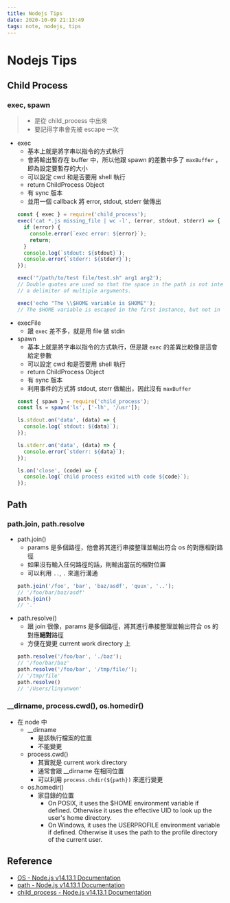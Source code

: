 ```yaml
---
title: Nodejs Tips
date: 2020-10-09 21:13:49
tags: note, nodejs, tips
---
```


# Nodejs Tips

## Child Process
### exec, spawn
> - 是從 child_process 中出來
> - 要記得字串會先被 escape 一次

<!--more-->
- exec
    - 基本上就是將字串以指令的方式執行
    - 會將輸出暫存在 buffer 中，所以他跟 spawn 的差數中多了 `maxBuffer` ，即為設定要暫存的大小
    - 可以設定 cwd 和是否要用 shell 執行
    - return ChildProcess Object
    - 有 sync 版本
    - 並用一個 callback 將 error, stdout, stderr 做傳出
    ```javascript
    const { exec } = require('child_process');
    exec('cat *.js missing_file | wc -l', (error, stdout, stderr) => {
      if (error) {
        console.error(`exec error: ${error}`);
        return;
      }
      console.log(`stdout: ${stdout}`);
      console.error(`stderr: ${stderr}`);
    });
    ```
    ```javascript
    exec('"/path/to/test file/test.sh" arg1 arg2');
    // Double quotes are used so that the space in the path is not interpreted as
    // a delimiter of multiple arguments.

    exec('echo "The \\$HOME variable is $HOME"');
    // The $HOME variable is escaped in the first instance, but not in the second.
    ```
- execFile
    - 跟 `exec` 差不多，就是用 file 做 stdin
- spawn
    - 基本上就是將字串以指令的方式執行，但是跟 `exec` 的差異比較像是這會給定參數
    - 可以設定 cwd 和是否要用 shell 執行
    - return ChildProcess Object
    - 有 sync 版本
    - 利用事件的方式將 stdout, sterr 做輸出，因此沒有 `maxBuffer`
    ```javascript
    const { spawn } = require('child_process');
    const ls = spawn('ls', ['-lh', '/usr']);

    ls.stdout.on('data', (data) => {
      console.log(`stdout: ${data}`);
    });

    ls.stderr.on('data', (data) => {
      console.error(`stderr: ${data}`);
    });

    ls.on('close', (code) => {
      console.log(`child process exited with code ${code}`);
    });
    ```

## Path
### path.join, path.resolve
- path.join()
    - params 是多個路徑，他會將其進行串接整理並輸出符合 os 的對應相對路徑
    - 如果沒有輸入任何路徑的話，則輸出當前的相對位置
    - 可以利用 `..`, `.` 來進行溝通
    ```javascript
    path.join('/foo', 'bar', 'baz/asdf', 'quux', '..');
    // '/foo/bar/baz/asdf'
    path.join()
    // '.'
    ```
- path.resolve()
    - 跟 join 很像，params 是多個路徑，將其進行串接整理並輸出符合 os 的對應**絕對**路徑
    - 方便在變更 current work directory 上
    ```javascript
    path.resolve('/foo/bar', './baz');
    // '/foo/bar/baz'
    path.resolve('/foo/bar', '/tmp/file/');
    // '/tmp/file'
    path.resolve()
    // '/Users/linyunwen'
    ```

### __dirname, process.cwd(), os.homedir()
- 在 node 中
    - __dirname 
        - 是該執行檔案的位置
        - 不能變更
    - process.cwd()
        - 其實就是 current work directory
        - 通常會跟 __dirname 在相同位置
        - 可以利用 `process.chdir(${path})` 來進行變更
    - os.homedir()
        - 家目錄的位置
            - On POSIX, it uses the $HOME environment variable if defined. Otherwise it uses the effective UID to look up the user's home directory.
            - On Windows, it uses the USERPROFILE environment variable if defined. Otherwise it uses the path to the profile directory of the current user.

## Reference
- [OS - Node.js v14.13.1 Documentation](https://nodejs.org/api/os.html#os_os_homedir)
- [path - Node.js v14.13.1 Documentation](https://nodejs.org/api/path.html)
- [child_process - Node.js v14.13.1 Documentation](https://nodejs.org/api/child_process.html)